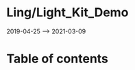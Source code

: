 Ling/Light_Kit_Demo
================
2019-04-25 --> 2021-03-09




Table of contents
===========





